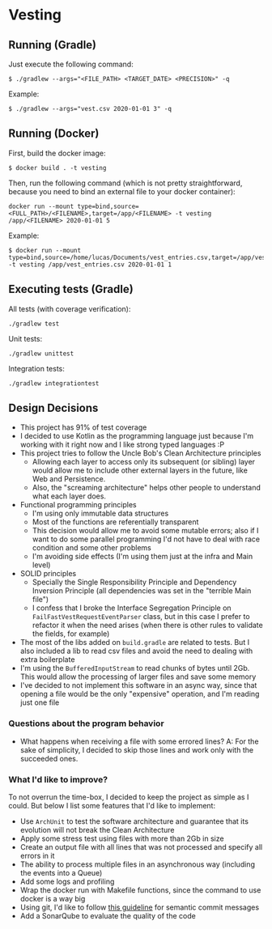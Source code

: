# Vesting

## Running (Gradle)
Just execute the following command:
```shell
$ ./gradlew --args="<FILE_PATH> <TARGET_DATE> <PRECISION>" -q
```

Example:
```shell
$ ./gradlew --args="vest.csv 2020-01-01 3" -q
```

## Running (Docker)
First, build the docker image:
```shell
$ docker build . -t vesting
```

Then, run the following command (which is not pretty straightforward, because you need to bind an external file to your docker container):
```shell
docker run --mount type=bind,source=<FULL_PATH>/<FILENAME>,target=/app/<FILENAME> -t vesting /app/<FILENAME> 2020-01-01 5
```

Example:
```shell
$ docker run --mount type=bind,source=/home/lucas/Documents/vest_entries.csv,target=/app/vest_entries.csv -t vesting /app/vest_entries.csv 2020-01-01 1
```

## Executing tests (Gradle)
All tests (with coverage verification):
```shell
./gradlew test
```

Unit tests:
```shell
./gradlew unittest
```

Integration tests:
```shell
./gradlew integrationtest
```

## Design Decisions

- This project has 91% of test coverage
- I decided to use Kotlin as the programming language just because I'm working with it right now and I like strong typed languages :P
- This project tries to follow the Uncle Bob's Clean Architecture principles
  - Allowing each layer to access only its subsequent (or sibling) layer would allow me to include other external layers in the future, like Web and Persistence.
  - Also, the "screaming architecture" helps other people to understand what each layer does. 
- Functional programming principles
  - I'm using only immutable data structures
  - Most of the functions are referentially transparent
  - This decision would allow me to avoid some mutable errors; also if I want to do some parallel programming I'd not have to deal with race condition and some other problems
  - I'm avoiding side effects (I'm using them just at the infra and Main level)
- SOLID principles
  - Specially the Single Responsibility Principle and Dependency Inversion Principle (all dependencies was set in the "terrible Main file")
  - I confess that I broke the Interface Segregation Principle on `FailFastVestRequestEventParser` class, but in this case I prefer to refactor it when the need arises (when there is other rules to validate the fields, for example)
- The most of the libs added on `build.gradle` are related to tests. But I also included a lib to read csv files and avoid the need to dealing with extra boilerplate
- I'm using the `BufferedInputStream` to read chunks of bytes until 2Gb. This would allow the processing of larger files and save some memory
- I've decided to not implement this software in an async way, since that opening a file would be the only "expensive" operation, and I'm reading just one file

### Questions about the program behavior
- What happens when receiving a file with some errored lines? A: For the sake of simplicity, I decided to skip those lines and work only with the succeeded ones.

### What I'd like to improve?
To not overrun the time-box, I decided to keep the project as simple as I could. But below I list some features that I'd like to implement:
- Use `ArchUnit` to test the software architecture and guarantee that its evolution will not break the Clean Architecture
- Apply some stress test using files with more than 2Gb in size
- Create an output file with all lines that was not processed and specify all errors in it
- The ability to process multiple files in an asynchronous way (including the events into a Queue)
- Add some logs and profiling
- Wrap the docker run with Makefile functions, since the command to use docker is a way big
- Using git, I'd like to follow [this guideline](https://www.conventionalcommits.org/en/v1.0.0/) for semantic commit messages
- Add a SonarQube to evaluate the quality of the code